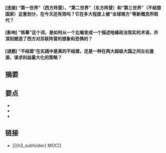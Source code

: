 #### [连接] “第一世界”（西方阵营）、“第二世界”（东方阵营）和“第三世界”（不结盟国家）这套划分，在今天还有效吗？它在多大程度上被“全球南方”等新概念所取代？


#### [影响] “铁幕”这个词，是如何从一个比喻变成一个描述地缘政治现实的术语，并深刻塑造了西方对苏联阵营的想象和恐惧的？


#### [谜题] “不结盟”在实践中是真的不结盟，还是一种在两大超级大国之间左右逢源、谋求利益最大化的策略？


## 摘要


## 要点

- 
- 
- 

## 链接

- [[{h3_subfolder} MOC]]
